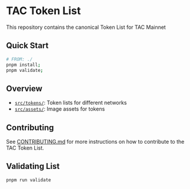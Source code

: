 # TAC Token List

This repository contains the canonical Token List for TAC Mainnet

## Quick Start

```bash
# FROM: ./
pnpm install;
pnpm validate;
```

## Overview

- [`src/tokens/`](/src/tokens): Token lists for different networks
- [`src/assets/`](/src/assets/): Image assets for tokens

## Contributing

See [CONTRIBUTING.md](CONTRIBUTING.md) for more instructions on how to contribute to the TAC Token List.

## Validating List

```bash
pnpm run validate
```
